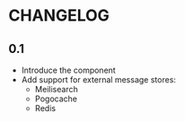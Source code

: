 CHANGELOG
=========

0.1
---

 * Introduce the component
 * Add support for external message stores:
   - Meilisearch
   - Pogocache
   - Redis
